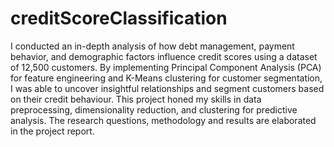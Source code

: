 # creditScoreClassification

I conducted an in-depth analysis of how debt management, payment behavior, and demographic factors influence credit scores using a dataset of 12,500 customers. By implementing Principal Component Analysis (PCA) for feature engineering and K-Means clustering for customer segmentation, I was able to uncover insightful relationships and segment customers based on their credit behaviour. This project honed my skills in data preprocessing, dimensionality reduction, and clustering for predictive analysis. The research questions, methodology and results are elaborated in the project report.
